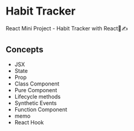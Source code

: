 # Habit Tracker
React Mini Project - Habit Tracker with React📕✍

## Concepts
* JSX
* State
* Prop
* Class Component
* Pure Component
* Lifecycle methods
* Synthetic Events
* Function Component
* memo
* React Hook
